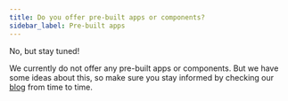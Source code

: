 ```yaml
---
title: Do you offer pre-built apps or components?
sidebar_label: Pre-built apps
---
```


No, but stay tuned!

We currently do not offer any pre-built apps or components. But we have some ideas about this, so make sure you stay informed by checking our [blog](https://www.actyx.com/news) from time to time.

